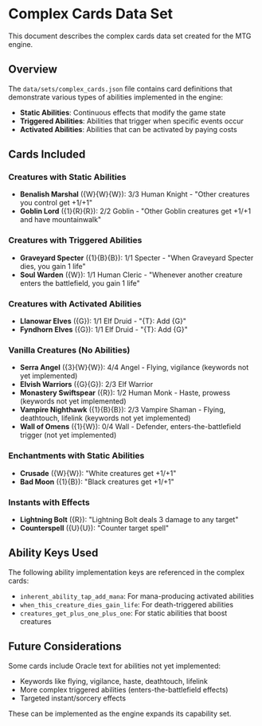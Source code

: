 # Complex Cards Data Set

This document describes the complex cards data set created for the MTG engine.

## Overview

The `data/sets/complex_cards.json` file contains card definitions that demonstrate various types of abilities implemented in the engine:

- **Static Abilities**: Continuous effects that modify the game state
- **Triggered Abilities**: Abilities that trigger when specific events occur
- **Activated Abilities**: Abilities that can be activated by paying costs

## Cards Included

### Creatures with Static Abilities
- **Benalish Marshal** ({W}{W}{W}): 3/3 Human Knight - "Other creatures you control get +1/+1"
- **Goblin Lord** ({1}{R}{R}): 2/2 Goblin - "Other Goblin creatures get +1/+1 and have mountainwalk"

### Creatures with Triggered Abilities
- **Graveyard Specter** ({1}{B}{B}): 1/1 Specter - "When Graveyard Specter dies, you gain 1 life"
- **Soul Warden** ({W}): 1/1 Human Cleric - "Whenever another creature enters the battlefield, you gain 1 life"

### Creatures with Activated Abilities
- **Llanowar Elves** ({G}): 1/1 Elf Druid - "{T}: Add {G}"
- **Fyndhorn Elves** ({G}): 1/1 Elf Druid - "{T}: Add {G}"

### Vanilla Creatures (No Abilities)
- **Serra Angel** ({3}{W}{W}): 4/4 Angel - Flying, vigilance (keywords not yet implemented)
- **Elvish Warriors** ({G}{G}): 2/3 Elf Warrior
- **Monastery Swiftspear** ({R}): 1/2 Human Monk - Haste, prowess (keywords not yet implemented)
- **Vampire Nighthawk** ({1}{B}{B}): 2/3 Vampire Shaman - Flying, deathtouch, lifelink (keywords not yet implemented)
- **Wall of Omens** ({1}{W}): 0/4 Wall - Defender, enters-the-battlefield trigger (not yet implemented)

### Enchantments with Static Abilities
- **Crusade** ({W}{W}): "White creatures get +1/+1"
- **Bad Moon** ({1}{B}): "Black creatures get +1/+1"

### Instants with Effects
- **Lightning Bolt** ({R}): "Lightning Bolt deals 3 damage to any target"
- **Counterspell** ({U}{U}): "Counter target spell"

## Ability Keys Used

The following ability implementation keys are referenced in the complex cards:

- `inherent_ability_tap_add_mana`: For mana-producing activated abilities
- `when_this_creature_dies_gain_life`: For death-triggered abilities
- `creatures_get_plus_one_plus_one`: For static abilities that boost creatures

## Future Considerations

Some cards include Oracle text for abilities not yet implemented:
- Keywords like flying, vigilance, haste, deathtouch, lifelink
- More complex triggered abilities (enters-the-battlefield effects)
- Targeted instant/sorcery effects

These can be implemented as the engine expands its capability set.

